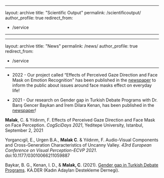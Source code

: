 
---
layout: archive
title: "Scientific Output"
permalink: /scientificoutput/
author_profile: true
redirect_from:
  - /service
---
---
layout: archive
title: "News"
permalink: /news/
author_profile: true
redirect_from:
  - /service
---

* 2022 - Our project called “Effects of Perceived Gaze Direction and Face Mask on Emotion Recognition" has been published in the [newspaper](https://www.haberturk.com/maske-kullanimi-bazi-duygularin-anlasilmasina-engel-oluyor-3318458) to inform the public about issues around face masks effect on everyday life!

* 2021 - Our research on Gender gap in Turkish Debate Programs with Dr. Barış Gencer Baykan and İrem Dilara Kenan, has been published in the [newspaper](https://ka-der.org.tr/yesilgazete-ka-der-arastirmasi-ekranlardaki-konuklarin-yuzde-90i-erkek-yuzde-10u-kadin/)! 
 



**Malak**, C. & Yıldırım, F.  Effects of Perceived Gaze Direction and Face Mask on Face Perception. *CogSciDays 2021*, Yeditepe University, Istanbul, September 2, 2021

Yorgancıgil, E., Urgen B.A., **Malak C**. & Yıldırım, F.  Audio-Visual Components and Cross-Generation Characteristics of Uncanny Valley. *43rd European Conference on Visual Perception-ECVP 2021*. doi:10.1177/03010066211059887

Baykar, B. G., Kenan, I. D., & **Malak, C**. (2021). [Gender gap in Turkish Debate Programs](https://www.academia.edu/49345901/TV_Tartışmalarında_Cinsiyetler_Arası_Uçurum). KA.DER (Kadın Adayları Destekleme Dernegi). 


